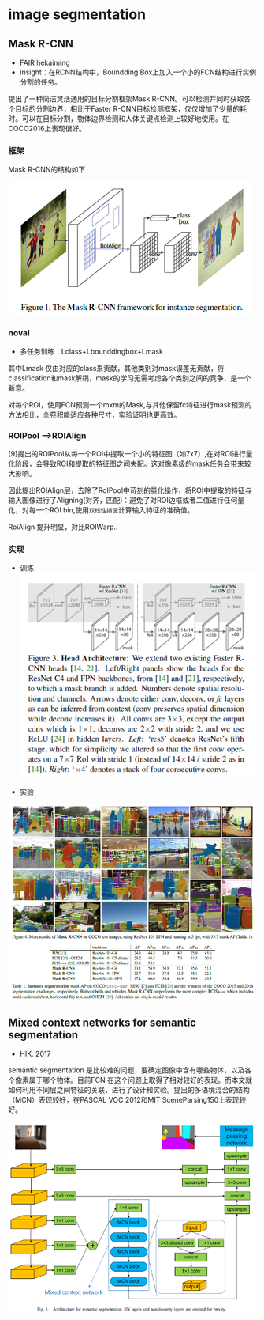 # image segmentation

## Mask R-CNN
* FAIR hekaiming
* insight：在RCNN结构中，Boundding Box上加入一个小的FCN结构进行实例分割的任务。

提出了一种简洁灵活通用的目标分割框架Mask R-CNN。可以检测并同时获取各个目标的分割边界，相比于Faster R-CNN目标检测框架，仅仅增加了少量的耗时。可以在目标分割，物体边界检测和人体关键点检测上较好地使用。在COCO2016上表现很好。

### 框架
Mask R-CNN的结构如下

![mrcnn][mrcnn]

[mrcnn]:imgs/Mask-R-CNN.png

### noval

* 多任务训练：Lclass+Lbounddingbox+Lmask

其中Lmask 仅由对应的class来贡献，其他类别对mask误差无贡献，将classification和mask解耦，mask的学习无需考虑各个类别之间的竞争，是一个新意。

对每个ROI，使用FCN预测一个mxm的Mask,与其他保留fc特征进行mask预测的方法相比，全卷积能适应各种尺寸，实验证明也更高效。

### ROIPool  -->ROIAlign
[9]提出的ROIPool从每一个ROI中提取一个小的特征图（如7x7）,在对ROI进行量化阶段，会导致ROI和提取的特征图之间失配。这对像素级的mask任务会带来较大影响。

因此提出ROIAlign层，去除了RoIPool中苛刻的量化操作，将ROI中提取的特征与输入图像进行了Aligning(对齐，匹配)：避免了对ROI边框或者二值进行任何量化，对每一个ROI bin,使用```双线性插值```计算输入特征的准确值。

RoiAlign 提升明显，对比ROIWarp..

### 实现

* 训练
![tra][tra]

[tra]:imgs/mrcnn-train.png

* 实验

![exp][exp]

[exp]:imgs/mrcnn-experiment.png

## Mixed context networks for semantic segmentation

* HIK. 2017

semantic segmentation 是比较难的问题，要确定图像中含有哪些物体，以及各个像素属于哪个物体。目前FCN 在这个问题上取得了相对较好的表现。而本文就如何利用不同层之间特征的关联，进行了设计和实验。提出的多语境混合的结构（MCN）表现较好，在PASCAL VOC 2012和MIT SceneParsing150上表现较好。

![arch][arch]

[arch]: imgs/mixed-context-networks.png